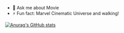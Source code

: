 - 💬 Ask me about Movie
- ⚡ Fun fact: Marvel Cinematic Universe and walking!

[![Anurag's GitHub stats](https://github-readme-stats.vercel.app/api?username=a)](https://github.com/anuraghazra/github-readme-stats)
